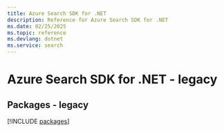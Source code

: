 ```yaml
---
title: Azure Search SDK for .NET
description: Reference for Azure Search SDK for .NET
ms.date: 02/25/2025
ms.topic: reference
ms.devlang: dotnet
ms.service: search
---
```

# Azure Search SDK for .NET - legacy
## Packages - legacy
[!INCLUDE [packages](search-index.md)]